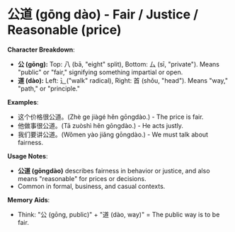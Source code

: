 # **公道 (gōng dào) - Fair / Justice / Reasonable (price)**

**Character Breakdown**:  
- **公 (gōng):** Top: 八 (bā, "eight" split), Bottom: 厶 (sī, "private"). Means "public" or "fair," signifying something impartial or open.  
- **道 (dào):** Left: ⻌("walk" radical), Right: 首 (shǒu, "head"). Means "way," "path," or "principle."

**Examples**:  
- 这个价格很公道。(Zhè ge jiàgé hěn gōngdào.) - The price is fair.  
- 他做事很公道。(Tā zuòshì hěn gōngdào.) - He acts justly.  
- 我们要讲公道。(Wǒmen yào jiǎng gōngdào.) - We must talk about fairness.

**Usage Notes**:  
- **公道 (gōngdào)** describes fairness in behavior or justice, and also means "reasonable" for prices or decisions.  
- Common in formal, business, and casual contexts.

**Memory Aids**:  
- Think: "公 (gōng, public)" + "道 (dào, way)" = The public way is to be fair.